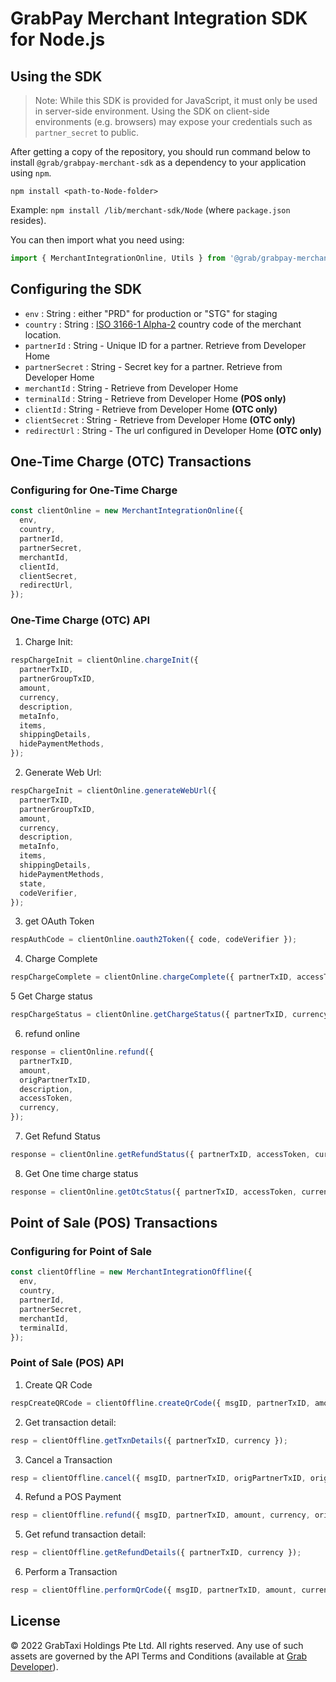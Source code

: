 # GrabPay Merchant Integration SDK for Node.js

## Using the SDK

> Note: While this SDK is provided for JavaScript, it must only be used in server-side environment. Using the SDK on client-side environments (e.g. browsers) may expose your credentials such as `partner_secret` to public.

After getting a copy of the repository, you should run command below to install `@grab/grabpay-merchant-sdk` as a dependency to your application using `npm`.

```shell
npm install <path-to-Node-folder>
```

Example: `npm install /lib/merchant-sdk/Node` (where `package.json` resides).

You can then import what you need using:

```typescript
import { MerchantIntegrationOnline, Utils } from '@grab/grabpay-merchant-sdk';
```

## Configuring the SDK

- `env` : String : either "PRD" for production or "STG" for staging
- `country` : String : [ISO 3166-1 Alpha-2](https://en.wikipedia.org/wiki/ISO_3166-1_alpha-2) country code of the merchant location.
- `partnerId` : String - Unique ID for a partner. Retrieve from Developer Home
- `partnerSecret` : String - Secret key for a partner. Retrieve from Developer Home
- `merchantId` : String - Retrieve from Developer Home
- `terminalId` : String - Retrieve from Developer Home **(POS only)**
- `clientId` : String - Retrieve from Developer Home **(OTC only)**
- `clientSecret` : String - Retrieve from Developer Home **(OTC only)**
- `redirectUrl` : String - The url configured in Developer Home **(OTC only)**

## One-Time Charge (OTC) Transactions

### Configuring for One-Time Charge

```ts
const clientOnline = new MerchantIntegrationOnline({
  env,
  country,
  partnerId,
  partnerSecret,
  merchantId,
  clientId,
  clientSecret,
  redirectUrl,
});
```

### One-Time Charge (OTC) API

1. Charge Init:

```ts
respChargeInit = clientOnline.chargeInit({
  partnerTxID,
  partnerGroupTxID,
  amount,
  currency,
  description,
  metaInfo,
  items,
  shippingDetails,
  hidePaymentMethods,
});
```

2. Generate Web Url:

```ts
respChargeInit = clientOnline.generateWebUrl({
  partnerTxID,
  partnerGroupTxID,
  amount,
  currency,
  description,
  metaInfo,
  items,
  shippingDetails,
  hidePaymentMethods,
  state,
  codeVerifier,
});
```

3. get OAuth Token

```ts
respAuthCode = clientOnline.oauth2Token({ code, codeVerifier });
```

4. Charge Complete

```ts
respChargeComplete = clientOnline.chargeComplete({ partnerTxID, accessToken });
```

5 Get Charge status

```ts
respChargeStatus = clientOnline.getChargeStatus({ partnerTxID, currency, accessToken });
```

6. refund online

```ts
response = clientOnline.refund({
  partnerTxID,
  amount,
  origPartnerTxID,
  description,
  accessToken,
  currency,
});
```

7. Get Refund Status

```js
response = clientOnline.getRefundStatus({ partnerTxID, accessToken, currency });
```

8. Get One time charge status

```ts
response = clientOnline.getOtcStatus({ partnerTxID, accessToken, currency });
```

## Point of Sale (POS) Transactions

### Configuring for Point of Sale

```ts
const clientOffline = new MerchantIntegrationOffline({
  env,
  country,
  partnerId,
  partnerSecret,
  merchantId,
  terminalId,
});
```

### Point of Sale (POS) API

1. Create QR Code

```ts
respCreateQRCode = clientOffline.createQrCode({ msgID, partnerTxID, amount, currency });
```

2. Get transaction detail:

```ts
resp = clientOffline.getTxnDetails({ partnerTxID, currency });
```

3. Cancel a Transaction

```ts
resp = clientOffline.cancel({ msgID, partnerTxID, origPartnerTxID, origTxID, currency });
```

4. Refund a POS Payment

```ts
resp = clientOffline.refund({ msgID, partnerTxID, amount, currency, origPartnerTxID, description });
```

5. Get refund transaction detail:

```ts
resp = clientOffline.getRefundDetails({ partnerTxID, currency });
```

6. Perform a Transaction

```ts
resp = clientOffline.performQrCode({ msgID, partnerTxID, amount, currency, code });
```

## License

© 2022 GrabTaxi Holdings Pte Ltd. All rights reserved.
Any use of such assets are governed by the API Terms and Conditions (available at [Grab Developer](https://developer.grab.com/pages/terms-of-use)).
